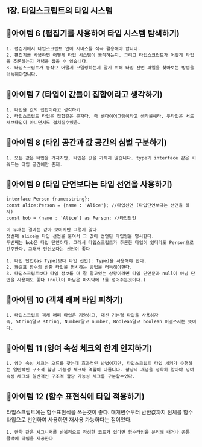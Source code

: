 ## 1장. 타입스크립트의 타입 시스템

## 🎁아이템 6 (폅집기를 사용하여 타입 시스템 탐색하기)

```
1. 폅집기에서 타입스크립트 언어 서비스를 적극 활용해야 합니다.
2. 편집기를 사용하면 어떻게 타입 시스템이 동작하는지. 그리고 타입스크립트가 어떻게 타입을 추론하는지 개념을 잡을 수 있습니다.
3. 타입스크립트가 동작으 어떨게 모델링하는지 알기 위해 타입 선언 파일을 찾아보는 방법을 터득해야합니다.
```

## 🎁아이템 7 (타입이 값들이 집합이라고 생각하기)

```
1. 타입을 값의 집합이라고 생각하기
2. 타입스크립트 타입은 집합같은 존재다. 즉 벤다이어그램이라고 생각을해라. 두타입은 서로 서브타입이 아니면서도 겹쳐질수있음.
```

## 🎁아이템 8 (타입 공간과 값 공간의 심벌 구분하기)

```
1. 모든 값은 타입을 가지지만, 타입은 값을 가지지 않습니다. type과 interface 같은 키워드는 타입 공간에만 존재.
```

## 🎁아이템 9 (타입 단언보다는 타입 선언을 사용하기)

```
interface Person {name:string};
const alice:Person = {name : 'Alice'}; //타입선언 (타입단언보다는 선언을 하자)
const bob = {name : 'Alice'} as Person; //타입단언

이 두개는 결과는 같아 보이지만 그렇지 않다.
첫번째 alice는 타입 선언을 붙여서 그 값이 선언된 타입임을 명시한다.
두번째는 bob은 타입 단언이다. 그래서 타입스크립트가 추론한 타입이 있더라도 Person으로 간주한다. 그래서 단언보다는 선언이 좋다
```

```
1. 타입 단언(as Type)보다 타입 선언(: Type)을 사용해야 한다.
2. 화살표 함수의 반환 타입을 명시하는 방법을 터득해야한다.
3. 타입스크립트보다 타입 정보를 더 잘 알고있는 상황이라면 타입 단언문과 null이 아님 단언을 사용해도 좋다 (null이 아님은 마지막에 !를 넣어주는것이다.)
```

## 🎁아이템 10 (객체 래퍼 타입 피하기)

```
1. 타입스크립트 객체 래퍼 타입은 지양하고, 대신 기본형 타입을 사용하자
즉, String말고 string, Number말고 number, Boolean말고 boolean 이걸쓰자는 뜻이다.
```

## 🎁아이템 11 (잉여 속성 체크의 한계 인지하기)

```
1. 잉여 속성 체크는 오류를 찾는데 효과적인 방법이지만, 타입스크립트 타입 체커가 수행하는 일반적인 구조적 할당 가능성 체크와 역할이 다릅니다. 할당의 개념을 정확히 알아야 잉여속성 체크와 일반적인 구조적 할당 가능성 체크를 구분할수있다.
```

## 🎁아이템 12 (함수 표현식에 타입 적용하기)

타입스크립트에는 함수표현식을 쓰는것이 좋다.
매개변수부터 반환값까지 전체를 함수 타입으로 선언하여 사용하면 재사용 가능하다는 점이있다.

```
1. 만약 같은 시그니처를 반복적으로 작성한 코드가 있다면 함수타임을 분리해 내거나 공통 콜백에 타입을 제공한다
```
